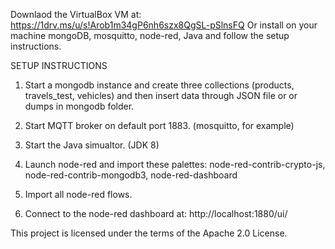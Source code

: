 Downlaod the VirtualBox VM at: https://1drv.ms/u/s!Arob1m34gP6nh6szx8QgSL-pSlnsFQ
Or install on your machine mongoDB, mosquitto, node-red, Java and follow the setup instructions.

SETUP INSTRUCTIONS

1. Start a mongodb instance and create three collections (products, travels_test, vehicles) and then insert data through JSON file or 
    or dumps in mongodb folder.

2. Start MQTT broker on default port 1883. (mosquitto, for example)

3. Start the Java simualtor. (JDK 8)

4. Launch node-red and import these palettes: node-red-contrib-crypto-js, node-red-contrib-mongodb3, node-red-dashboard

5. Import all node-red flows.

6. Connect to the node-red dashboard at: http://localhost:1880/ui/

This project is licensed under the terms of the Apache 2.0 License.
